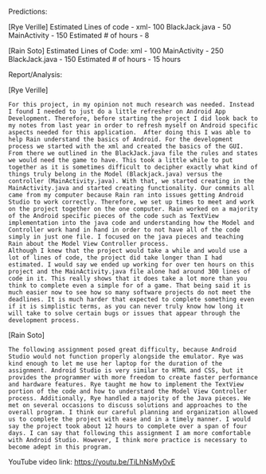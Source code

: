 Predictions:

[Rye Verille]
    Estimated Lines of code - 
    xml- 100
    BlackJack.java - 50
    MainActivity - 150
    Estimated # of hours - 8

[Rain Soto] 
    Estimated Lines of Code: 
    xml - 100
    MainActivity - 250
    BlackJack.java - 150
    Estimated # of hours - 15 hours

Report/Analysis:

[Rye Verille]

    For this project, in my opinion not much research was needed. Instead I found I needed to just do a little refresher on Android App Development. Therefore, before starting the project I did look back to my notes from last year in order to refresh myself on Android specific aspects needed for this application.  After doing this I was able to help Rain understand the basics of Android. For the development process we started with the xml and created the basics of the GUI. From there we outlined in the BlackJack.java file the rules and states we would need the game to have. This took a little while to put together as it is sometimes difficult to decipher exactly what kind of things truly belong in the Model (Blackjack.java) versus the controller (MainActivity.java). With that, we started creating in the MainActivity.java and started creating functionality. Our commits all came from my computer because Rain ran into issues getting Android Studio to work correctly. Therefore, we set up times to meet and work on the project together on the one computer. Rain worked on a majority of the Android specific pieces of the code such as TextView implementation into the java code and understanding how the Model and Controller work hand in hand in order to not have all of the code simply in just one file. I focused on the java pieces and teaching Rain about the Model View Controller process.
    Although I knew that the project would take a while and would use a lot of lines of code, the project did take longer than I had estimated. I would say we ended up working for over ten hours on this project and the MainActivity.java file alone had around 300 lines of code in it. This really shows that it does take a lot more than you think to complete even a simple for of a game. That being said it is much easier now to see how so many software projects do not meet the deadlines. It is much harder that expected to complete something even if it is simplistic terms, as you can never truly know how long it will take to solve certain bugs or issues that appear through the development process.

[Rain Soto]

    The following assignment posed great difficulty, because Android Studio would not function properly alongside the emulator. Rye was kind enough to let me use her laptop for the duration of the assignment. Android Studio is very similar to HTML and CSS, but it provides the programmer with more freedom to create faster performance and hardware features. Rye taught me how to implement the TextView portion of the code and how to understand the Model View Controller process. Additionally, Rye handled a majority of the Java pieces. We met on several occasions to discuss solutions and approaches to the overall program. I think our careful planning and organization allowed us to complete the project with ease and in a timely manner. I would say the project took about 12 hours to complete over a span of four days. I can say that following this assignment I am more comfortable with Android Studio. However, I think more practice is necessary to become adept in this program. 


YouTube video link: https://youtu.be/TiLhNsMy0vE
